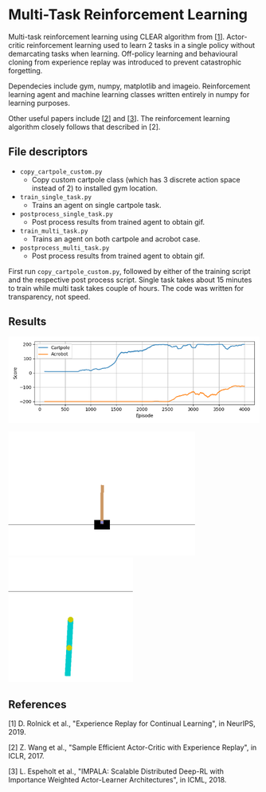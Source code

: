 # Multi-Task Reinforcement Learning
Multi-task reinforcement learning using CLEAR algorithm from \[[1](https://arxiv.org/abs/1811.11682)\]. Actor-critic reinforcement learning used to learn 2 tasks in a single policy without demarcating tasks when learning. Off-policy learning and behavioural cloning from experience replay was introduced to prevent catastrophic forgetting.

Dependecies include gym, numpy, matplotlib and imageio. Reinforcement learning agent and machine learning classes written entirely in numpy for learning purposes.

Other useful papers include \[[2](https://arxiv.org/abs/1611.01224)\] and \[[3](https://arxiv.org/abs/1802.01561)\]. The reinforcement learning algorithm closely follows that described in \[2\].

## File descriptors
* <code>copy_cartpole_custom.py</code>
  * Copy custom cartpole class (which has 3 discrete action space instead of 2) to installed gym location.
* <code>train_single_task.py</code>
  * Trains an agent on single cartpole task.
* <code>postprocess_single_task.py</code>
  * Post process results from trained agent to obtain gif.
* <code>train_multi_task.py</code>
  * Trains an agent on both cartpole and acrobot case.
* <code>postprocess_multi_task.py</code>
  * Post process results from trained agent to obtain gif.

First run <code>copy_cartpole_custom.py</code>, followed by either of the training script and the respective post process script. Single task takes about 15 minutes to train while multi task takes couple of hours. The code was written for transparency, not speed.

## Results
<img src='sample_img/training_sample.png' width=600>

<img src='sample_img/cartpole_sample.gif' height=250> <img src='sample_img/acrobot_sample.gif' height=250>

## References
\[1\] D. Rolnick et al., "Experience Replay for Continual Learning", in NeurIPS, 2019.

\[2\] Z. Wang et al., "Sample Efficient Actor-Critic with Experience Replay", in ICLR, 2017.

\[3\] L. Espeholt et al., "IMPALA: Scalable Distributed Deep-RL with Importance Weighted Actor-Learner Architectures", in ICML, 2018.
